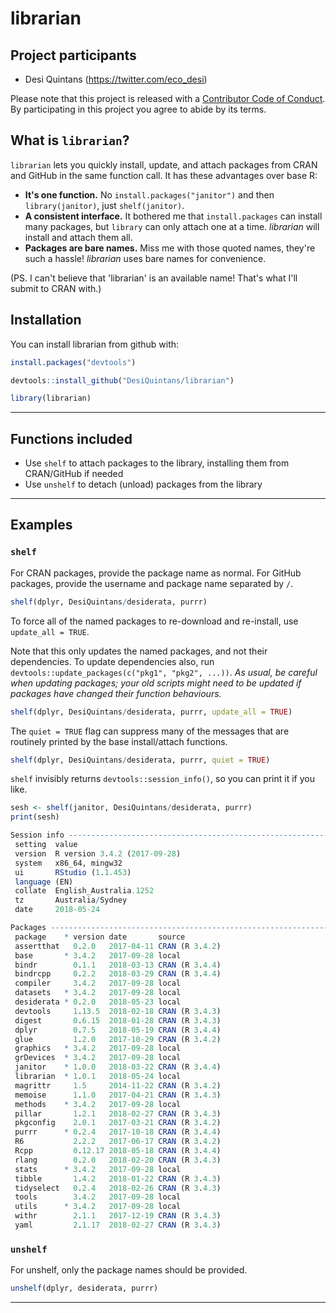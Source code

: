 # librarian

## Project participants

-   Desi Quintans (<https://twitter.com/eco_desi>)

Please note that this project is released with a [Contributor Code of Conduct](CONDUCT.md). By participating in this project you agree to abide by its terms.

## What is `librarian`?

`librarian` lets you quickly install, update, and attach packages from CRAN and GitHub in the same function call. It has these advantages over base R:

- **It's one function.** No `install.packages("janitor")` and then `library(janitor)`, just `shelf(janitor)`.
- **A consistent interface.** It bothered me that `install.packages` can install many packages, but `library` can only attach one at a time. _librarian_ will install and attach them all.
- **Packages are bare names.** Miss me with those quoted names, they're such a hassle! _librarian_ uses bare names for convenience.

(PS. I can't believe that 'librarian' is an available name! That's what I'll submit to CRAN with.)

## Installation

You can install librarian from github with:

``` r
install.packages("devtools")

devtools::install_github("DesiQuintans/librarian")

library(librarian)
```

---

## Functions included

- Use `shelf` to attach packages to the library, installing them from CRAN/GitHub if needed
- Use `unshelf` to detach (unload) packages from the library

---

## Examples

### `shelf`

For CRAN packages, provide the package name as normal. For GitHub packages, provide the username and package name separated by `/`.

``` r
shelf(dplyr, DesiQuintans/desiderata, purrr)
```

To force all of the named packages to re-download and re-install, use `update_all = TRUE`. 

Note that this only updates the named packages, and not their dependencies. To update dependencies also, run `devtools::update_packages(c("pkg1", "pkg2", ...))`. _As usual, be careful when updating packages; your old scripts might need to be updated if packages have changed their function behaviours._

``` r
shelf(dplyr, DesiQuintans/desiderata, purrr, update_all = TRUE)
```

The `quiet = TRUE` flag can suppress many of the messages that are routinely printed by the base install/attach functions.

``` r
shelf(dplyr, DesiQuintans/desiderata, purrr, quiet = TRUE)
```

`shelf` invisibly returns `devtools::session_info()`, so you can print it if you like.

``` r
sesh <- shelf(janitor, DesiQuintans/desiderata, purrr)
print(sesh)

Session info -----------------------------------------------------------------------------
 setting  value                       
 version  R version 3.4.2 (2017-09-28)
 system   x86_64, mingw32             
 ui       RStudio (1.1.453)           
 language (EN)                        
 collate  English_Australia.1252      
 tz       Australia/Sydney            
 date     2018-05-24                  

Packages ---------------------------------------------------------------------------------
 package    * version date       source        
 assertthat   0.2.0   2017-04-11 CRAN (R 3.4.2)
 base       * 3.4.2   2017-09-28 local         
 bindr        0.1.1   2018-03-13 CRAN (R 3.4.4)
 bindrcpp     0.2.2   2018-03-29 CRAN (R 3.4.4)
 compiler     3.4.2   2017-09-28 local         
 datasets   * 3.4.2   2017-09-28 local         
 desiderata * 0.2.0   2018-05-23 local         
 devtools     1.13.5  2018-02-18 CRAN (R 3.4.3)
 digest       0.6.15  2018-01-28 CRAN (R 3.4.3)
 dplyr        0.7.5   2018-05-19 CRAN (R 3.4.4)
 glue         1.2.0   2017-10-29 CRAN (R 3.4.2)
 graphics   * 3.4.2   2017-09-28 local         
 grDevices  * 3.4.2   2017-09-28 local         
 janitor    * 1.0.0   2018-03-22 CRAN (R 3.4.4)
 librarian  * 1.0.1   2018-05-24 local         
 magrittr     1.5     2014-11-22 CRAN (R 3.4.2)
 memoise      1.1.0   2017-04-21 CRAN (R 3.4.3)
 methods    * 3.4.2   2017-09-28 local         
 pillar       1.2.1   2018-02-27 CRAN (R 3.4.3)
 pkgconfig    2.0.1   2017-03-21 CRAN (R 3.4.2)
 purrr      * 0.2.4   2017-10-18 CRAN (R 3.4.4)
 R6           2.2.2   2017-06-17 CRAN (R 3.4.2)
 Rcpp         0.12.17 2018-05-18 CRAN (R 3.4.4)
 rlang        0.2.0   2018-02-20 CRAN (R 3.4.3)
 stats      * 3.4.2   2017-09-28 local         
 tibble       1.4.2   2018-01-22 CRAN (R 3.4.3)
 tidyselect   0.2.4   2018-02-26 CRAN (R 3.4.3)
 tools        3.4.2   2017-09-28 local         
 utils      * 3.4.2   2017-09-28 local         
 withr        2.1.1   2017-12-19 CRAN (R 3.4.3)
 yaml         2.1.17  2018-02-27 CRAN (R 3.4.3)
```

### `unshelf`

For unshelf, only the package names should be provided.

``` r
unshelf(dplyr, desiderata, purrr)
```

---
